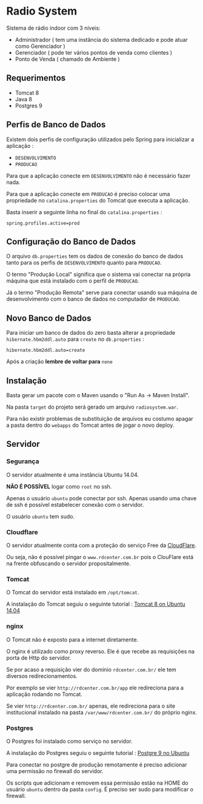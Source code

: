 Radio System
============

Sistema de rádio indoor com 3 níveis:

 - Administrador ( tem uma instância do sistema dedicado e pode atuar como Gerenciador )
 - Gerenciador ( pode ter vários pontos de venda como clientes )
 - Ponto de Venda ( chamado de Ambiente )


## Requerimentos

 - Tomcat 8
 - Java 8 
 - Postgres 9


## Perfis de Banco de Dados

Existem dois perfis de configuração utilizados pelo Spring para inicializar a aplicação :
 - `DESENVOLVIMENTO`
 - `PRODUCAO`
 
Para que a aplicação conecte em `DESENVOLVIMENTO` não é necessário fazer nada. 

Para que a aplicação conecte em `PRODUCAO` é preciso colocar uma propriedade no `catalina.properties` do Tomcat que executa a aplicação.

Basta inserir a seguinte linha no final do `catalina.properties` :

```
spring.profiles.active=prod
```


## Configuração do Banco de Dados

O arquivo `db.properties` tem os dados de conexão do banco de dados tanto para os perfis de `DESENVOLVIMENTO` quanto para `PRODUCAO`.

O termo "Produção Local" significa que o sistema vai conectar na própria máquina que está instalado com o perfil de `PRODUCAO`.

Já o termo "Produção Remota" serve para conectar usando sua máquina de desenvolvimento com o banco de dados no computador de `PRODUCAO`.

## Novo Banco de Dados

Para iniciar um banco de dados do zero basta alterar a propriedade `hibernate.hbm2ddl.auto` para `create` no `db.properties` :

```
hibernate.hbm2ddl.auto=create
``` 
Após a criação **lembre de voltar para** `none`
 
## Instalação

Basta gerar um pacote com o Maven usando o "Run As -> Maven Install".

Na pasta `target` do projeto será gerado um arquivo `radiosystem.war`.

Para não existir problemas de substituição de arquivos eu costumo apagar a pasta dentro do `webapps` do Tomcat antes de jogar o novo deploy.

## Servidor

### Segurança

O servidor atualmente é uma instância Ubuntu 14.04.

**NÃO É POSSÍVEL** logar como `root` no ssh.

Apenas o usuário `ubuntu` pode conectar por ssh. Apenas usando uma chave de ssh é possível estabelecer conexão com o servidor.

O usuário `ubuntu` tem sudo.

### Cloudflare

O servidor atualmente conta com a proteção do serviço Free da [CloudFlare](https://www.cloudflare.com/).

Ou seja, não é possível pingar o `www.rdcenter.com.br` pois o ClouFlare está na frente obfuscando o servidor propositalmente.

### Tomcat

O Tomcat do servidor está instalado em `/opt/tomcat`.

A instalação do Tomcat seguiu o seguinte tutorial : [Tomcat 8 on Ubuntu 14.04](https://www.digitalocean.com/community/tutorials/how-to-install-apache-tomcat-8-on-ubuntu-14-04)

### nginx 

O Tomcat não é exposto para a internet diretamente.

O nginx é utilizado como proxy reverso. Ele é que recebe as requisições na porta de Http do servidor. 

Se por acaso a requisição vier do domínio `rdcenter.com.br/` ele tem diversos redirecionamentos.

Por exemplo se vier `http://rdcenter.com.br/app` ele redireciona para a aplicação rodando no Tomcat.

Se vier `http://rdcenter.com.br/` apenas, ele redireciona para o site institucional instalado na pasta `/var/www/rdcenter.com.br/` do próprio nginx.


### Postgres

O Postgres foi instalado como serviço no servidor.

A instalação do Postgres seguiu o seguinte tutorial : [Postgre 9 no Ubuntu](http://www.unixmen.com/install-postgresql-9-4-and-phppgadmin-on-ubuntu-15-10/)

Para conectar no postgre de produção remotamente é preciso adicionar uma permissão no firewall do servidor. 

Os scripts que adicionam e removem essa permissão estão na HOME do usuário `ubuntu` dentro da pasta `config`. É preciso ser sudo para modificar o firewall.

